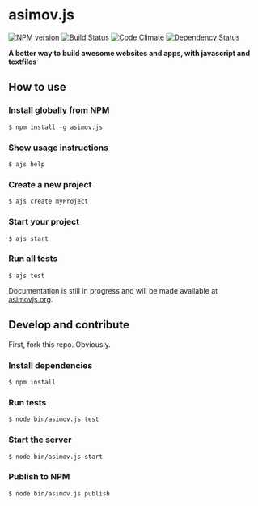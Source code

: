asimov.js
================

[![NPM version](https://badge.fury.io/js/asimov.js.png)](http://badge.fury.io/js/asimov.js) [![Build Status](https://travis-ci.org/adamrenklint/asimov.js.png?branch=master)](https://travis-ci.org/adamrenklint/asimov.js) [![Code Climate](https://codeclimate.com/github/adamrenklint/asimov.js.png)](https://codeclimate.com/github/adamrenklint/asimov.js) [![Dependency Status](https://david-dm.org/adamrenklint/asimov.js.png?theme=shields.io)](https://david-dm.org/adamrenklint/asimov.js)

**A better way to build awesome websites and apps, with javascript and textfiles**

## How to use

### Install globally from NPM

    $ npm install -g asimov.js

### Show usage instructions

    $ ajs help

### Create a new project

    $ ajs create myProject

### Start your project

    $ ajs start

### Run all tests

    $ ajs test

Documentation is still in progress and will be made available at [asimovjs.org](http://asimovjs.org).

## Develop and contribute

  First, fork this repo. Obviously.

### Install dependencies

    $ npm install

### Run tests

    $ node bin/asimov.js test

### Start the server

    $ node bin/asimov.js start

### Publish to NPM

    $ node bin/asimov.js publish